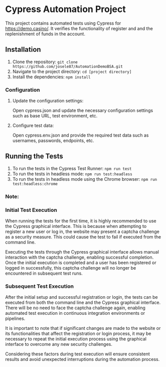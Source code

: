 # Cypress Automation Project
This project contains automated tests using Cypress for https://demo.casino/. It verifies the functionality of register and and the replenishment of funds in the account.

## Installation
1. Clone the repository:  ```git clone https://github.com/josele87/AutomationDemoBSA.git```
2. Navigate to the project directory: ```cd [project directory]```
3. Install the dependencies: ```npm install```

### Configuration
1. Update the configuration settings: 


    Open cypress.json and update the necessary configuration settings such as base URL, test environment, etc.

2. Configure test data: 


    Open cypress.env.json and provide the required test data such as usernames, passwords, endpoints, etc.

## Running the Tests
1. To run the tests in the Cypress Test Runner:  ```npm run test```
2. To run the tests in headless mode: ```npm run test:headless```
3. To run the tests in headless mode using the Chrome browser: ```npm run test:headless:chrome```

### Note:

### Initial Test Execution
When running the tests for the first time, it is highly recommended to use the Cypress graphical interface. This is because when attempting to register a new user or log in, the website may present a captcha challenge as a security measure. This could cause the test to fail if executed from the command line.

Executing the tests through the Cypress graphical interface allows manual interaction with the captcha challenge, enabling successful completion. Once the initial execution is completed and a user has been registered or logged in successfully, this captcha challenge will no longer be encountered in subsequent test runs.


### Subsequent Test Execution

After the initial setup and successful registration or login, the tests can be executed from both the command line and the Cypress graphical interface. There will be no need to face the captcha challenge again, enabling automated test execution in continuous integration environments or pipelines.

It is important to note that if significant changes are made to the website or its functionalities that affect the registration or login process, it may be necessary to repeat the initial execution process using the graphical interface to overcome any new security challenges.

Considering these factors during test execution will ensure consistent results and avoid unexpected interruptions during the automation process.
